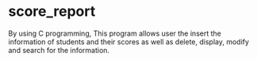 # score_report

By using C programming, This program allows user the insert the information of students and their scores as well as delete, display, modify and search for the information.

